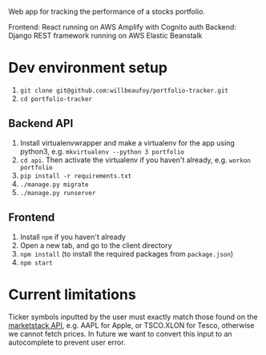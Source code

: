 Web app for tracking the performance of a stocks portfolio.

Frontend: React running on AWS Amplify with Cognito auth
Backend: Django REST framework running on AWS Elastic Beanstalk

# Dev environment setup

1. `git clone git@github.com:willbeaufoy/portfolio-tracker.git`
1. `cd portfolio-tracker`

## Backend API

1. Install virtualenvwrapper and make a virtualenv for the app using python3, e.g. `mkvirtualenv --python 3 portfolio`
1. `cd api`. Then activate the virtualenv if you haven't already, e.g. `workon portfolio`
1. `pip install -r requirements.txt`
1. `./manage.py migrate`
1. `./manage.py runserver`

## Frontend

1. Install `npm` if you haven't already
1. Open a new tab, and go to the client directory
1. `npm install` (to install the required packages from `package.json`)
1. `npm start`

# Current limitations

Ticker symbols inputted by the user must exactly match those found on the [marketstack API](https://marketstack.com/search),
e.g. AAPL for Apple, or TSCO.XLON for Tesco, otherwise we cannot fetch prices. In future we want to convert this input to
an autocomplete to prevent user error.
